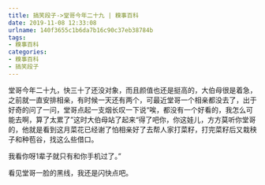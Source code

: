 ```yaml
---
title: 搞笑段子->堂哥今年二十九 | 糗事百科
date: 2019-11-08 12:33:08
urlname: 140f3655c1b6da7b16c90c37eb38784b
tags: 
- 糗事百科
categories:
- 糗事百科
- 搞笑段子
---
```

堂哥今年二十九，快三十了还没对象，而且颜值也还是挺高的，大伯母很是着急，之前就一直安排相亲，有时候一天还有两个，可最近堂哥一个相亲都没去了，出于好奇的问了一问，堂哥点起一支烟长叹一下说“唉，都没有一个好看的，我怎么可能去啊，算了太累了”这时大伯母站了起来“得了吧你，你这娃儿，方方莫听你堂哥的，他就是看到这月菜花已经谢了怕相亲好了去帮人家打菜籽，打完菜籽后又栽秧子和种苞谷，找这么些借口。

我看你呀1辈子就只有和你手机过了。”

看见堂哥一脸的黑线，我还是闪快点吧。


